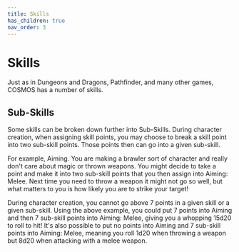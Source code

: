 ```yaml
---
title: Skills
has_children: true
nav_order: 3
---
```


# Skills

Just as in Dungeons and Dragons, Pathfinder, and many other games, COSMOS has a number of skills.

## Sub-Skills

Some skills can be broken down further into Sub-Skills. During character creation, when assigning skill points, you may choose to break a skill point into two sub-skill points. Those points then can go into a given sub-skill.

For example, Aiming. You are making a brawler sort of character and really don't care about magic or thrown weapons. You might decide to take a point and make it into two sub-skill points that you then assign into Aiming: Melee. Next time you need to throw a weapon it might not go so well, but what matters to you is how likely you are to strike your target!

During character creation, you cannot go above 7 points in a given skill or a given sub-skill. Using the above example, you could put 7 points into Aiming and then 7 sub-skill points into Aiming: Melee, giving you a whopping 15d20 to roll to hit! It's also possible to put no points into Aiming and 7 sub-skill points into Aiming: Melee, meaning you roll 1d20 when throwing a weapon but 8d20 when attacking with a melee weapon.
